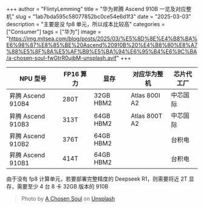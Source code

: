 +++
author = "FlintyLemming"
title = "华为昇腾 Ascend 910B 一览及对应整机"
slug = "1ab7bda595c58077852bc0ce54e6d1f3"
date = "2025-03-03"
description = "主要是没 fp8 单元，所以成本比较高"
categories = ["Consumer"]
tags = ["华为"]
image = "https://img.mitsea.com/blog/posts/2025/03/%E5%8D%8E%E4%B8%BA%E6%98%87%E8%85%BE%20Ascend%20910B%20%E4%B8%80%E8%A7%88%E5%8F%8A%E5%AF%B9%E5%BA%94%E6%95%B4%E6%9C%BA/a-chosen-soul-fwGtrR0ujbM-unsplash.avif"
+++

| NPU 型号 | FP16 算力 | 显存 | 对应华为整机 | 芯片代工厂 |
| --- | --- | --- | --- | --- |
| 昇腾 Ascend 910B4 | 280T | 32GB HBM2 | Atlas 800I A2 | 中芯国际 |
| 昇腾 Ascend 910B3 | 313T | 64GB HBM2 | Atlas 800T A2 | 中芯国际 |
| 昇腾 Ascend 910B2 | 376T | 64GB HBM2 |  | 台积电 |
| 昇腾 Ascend 910B1 | 414T | 64GB HBM2 |  | 台积电 |

由于没有 fp8 计算单元，若要部署完整精度的 Deepseek R1，则需要将近 2T 显存，需要至少 4 台 8 卡 32GB 版本的 910B

> Photo by [A Chosen Soul](https://unsplash.com/@a_chosensoul?utm_content=creditCopyText&utm_medium=referral&utm_source=unsplash) on [Unsplash](https://unsplash.com/photos/a-computer-generated-image-of-a-womans-face-fwGtrR0ujbM?utm_content=creditCopyText&utm_medium=referral&utm_source=unsplash)
      
